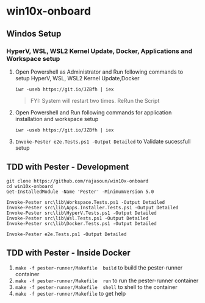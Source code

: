 # win10x-onboard

## Windos Setup 

### HyperV, WSL, WSL2 Kernel Update, Docker, Applications and Workspace setup

1. Open Powershell as Administrator and Run following commands to setup HyperV, WSL, WSL2 Kernel Update,Docker

    ```
    iwr -useb https://git.io/JZBfh | iex 
    ```
    > FYI: System will restart two times. ReRun the Script 
1. Open Powershell and Run following commands for application installation and workspace setup
    ```
    iwr -useb https://git.io/JZBfh | iex 
    ```
1. `Invoke-Pester e2e.Tests.ps1 -Output Detailed` to Validate sucessfull setup
## TDD with Pester - Development

```
git clone https://github.com/rajasoun/win10x-onboard
cd win10x-onboard
Get-InstalledModule -Name 'Pester' -MinimumVersion 5.0

Invoke-Pester src\lib\Workspace.Tests.ps1 -Output Detailed
Invoke-Pester src\lib\Apps.Installer.Tests.ps1 -Output Detailed
Invoke-Pester src\lib\HyperV.Tests.ps1 -Output Detailed
Invoke-Pester src\lib\Wsl.Tests.ps1 -Output Detailed
Invoke-Pester src\lib\Docker.Tests.ps1 -Output Detailed

Invoke-Pester e2e.Tests.ps1 -Output Detailed
```


## TDD with Pester - Inside Docker 

1. `make -f pester-runner/Makefile  build` to build the pester-runner container
1. `make -f pester-runner/Makefile  run` to run the pester-runner container
1. `make -f pester-runner/Makefile  shell` to shell to the container
1. `make -f pester-runner/Makefile` to get help
